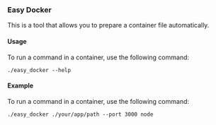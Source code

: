 ### Easy Docker

This is a tool that allows you to prepare a container file automatically.

#### Usage

To run a command in a container, use the following command:

    ./easy_docker --help

#### Example

To run a command in a container, use the following command:

    ./easy_docker ./your/app/path --port 3000 node
